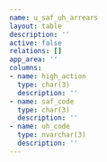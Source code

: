 ```yaml
---
name: u_saf_uh_arrears
layout: table
description: ''
active: false
relations: []
app_area: ''
columns:
- name: high_action
  type: char(3)
  description: ''
- name: saf_code
  type: char(3)
  description: ''
- name: uh_code
  type: nvarchar(3)
  description: ''
---
```


